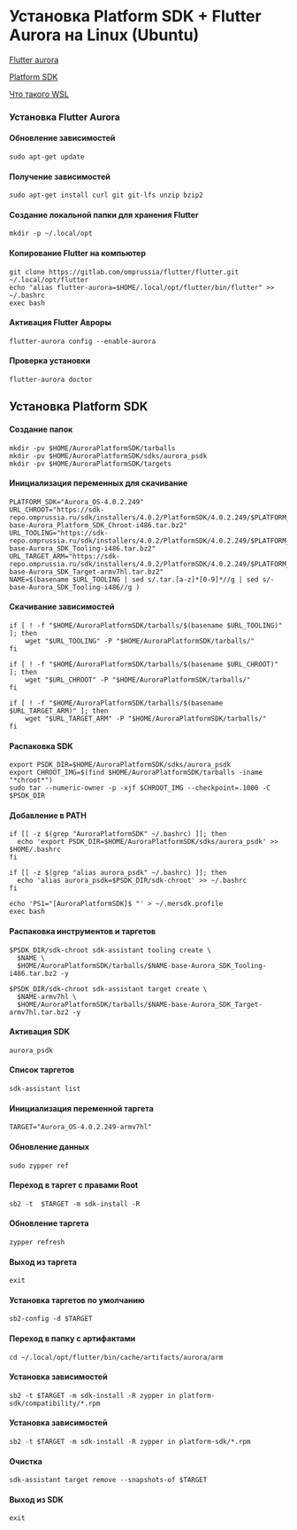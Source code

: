 # Установка Platform SDK + Flutter Aurora на Linux (Ubuntu)

[Flutter aurora](https://gitlab.com/omprussia/flutter/flutter)

[Platform SDK](https://developer.auroraos.ru/doc/software_development/psdk/setup)

[Что такого WSL](https://learn.microsoft.com/en-us/windows/wsl/about)


### Установка Flutter Aurora

#### Обновление зависимостей
```shell
sudo apt-get update
```
#### Получение зависимостей
```shell
sudo apt-get install curl git git-lfs unzip bzip2
```
#### Создание локальной папки для хранения Flutter
```shell
mkdir -p ~/.local/opt
```
#### Копирование Flutter на компьютер
```shell
git clone https://gitlab.com/omprussia/flutter/flutter.git ~/.local/opt/flutter
echo "alias flutter-aurora=$HOME/.local/opt/flutter/bin/flutter" >> ~/.bashrc
exec bash  
``` 
#### Активация Flutter Авроры
```shell
flutter-aurora config --enable-aurora
``` 
#### Проверка установки
```shell
flutter-aurora doctor
```

## Установка Platform SDK

#### Создание папок
```shell
mkdir -pv $HOME/AuroraPlatformSDK/tarballs
mkdir -pv $HOME/AuroraPlatformSDK/sdks/aurora_psdk
mkdir -pv $HOME/AuroraPlatformSDK/targets
```

#### Инициализация переменных для скачивание
```shell
PLATFORM_SDK="Aurora_OS-4.0.2.249"
URL_CHROOT="https://sdk-repo.omprussia.ru/sdk/installers/4.0.2/PlatformSDK/4.0.2.249/$PLATFORM_SDK-base-Aurora_Platform_SDK_Chroot-i486.tar.bz2"
URL_TOOLING="https://sdk-repo.omprussia.ru/sdk/installers/4.0.2/PlatformSDK/4.0.2.249/$PLATFORM_SDK-base-Aurora_SDK_Tooling-i486.tar.bz2"
URL_TARGET_ARM="https://sdk-repo.omprussia.ru/sdk/installers/4.0.2/PlatformSDK/4.0.2.249/$PLATFORM_SDK-base-Aurora_SDK_Target-armv7hl.tar.bz2"
NAME=$(basename $URL_TOOLING | sed s/.tar.[a-z]*[0-9]*//g | sed s/-base-Aurora_SDK_Tooling-i486//g )
```

#### Скачивание зависимостей
```shell
if [ ! -f "$HOME/AuroraPlatformSDK/tarballs/$(basename $URL_TOOLING)" ]; then
    wget "$URL_TOOLING" -P "$HOME/AuroraPlatformSDK/tarballs/"
fi

if [ ! -f "$HOME/AuroraPlatformSDK/tarballs/$(basename $URL_CHROOT)" ]; then
    wget "$URL_CHROOT" -P "$HOME/AuroraPlatformSDK/tarballs/"
fi

if [ ! -f "$HOME/AuroraPlatformSDK/tarballs/$(basename $URL_TARGET_ARM)" ]; then
    wget "$URL_TARGET_ARM" -P "$HOME/AuroraPlatformSDK/tarballs/"
fi
```

#### Распаковка SDK
```shell
export PSDK_DIR=$HOME/AuroraPlatformSDK/sdks/aurora_psdk
export CHROOT_IMG=$(find $HOME/AuroraPlatformSDK/tarballs -iname "*chroot*")
sudo tar --numeric-owner -p -xjf $CHROOT_IMG --checkpoint=.1000 -C $PSDK_DIR
```

#### Добавление в PATH
```shell
if [[ -z $(grep "AuroraPlatformSDK" ~/.bashrc) ]]; then
  echo 'export PSDK_DIR=$HOME/AuroraPlatformSDK/sdks/aurora_psdk' >> $HOME/.bashrc
fi

if [[ -z $(grep "alias aurora_psdk" ~/.bashrc) ]]; then
  echo 'alias aurora_psdk=$PSDK_DIR/sdk-chroot' >> ~/.bashrc
fi

echo 'PS1="[AuroraPlatformSDK]$ "' > ~/.mersdk.profile
exec bash
```

#### Распаковка инструментов и таргетов
```shell
$PSDK_DIR/sdk-chroot sdk-assistant tooling create \
  $NAME \
  $HOME/AuroraPlatformSDK/tarballs/$NAME-base-Aurora_SDK_Tooling-i486.tar.bz2 -y

$PSDK_DIR/sdk-chroot sdk-assistant target create \
  $NAME-armv7hl \
  $HOME/AuroraPlatformSDK/tarballs/$NAME-base-Aurora_SDK_Target-armv7hl.tar.bz2 -y
```
#### Активация SDK
```shell
aurora_psdk
```

#### Список таргетов
```shell
sdk-assistant list
```
#### Инициализация переменной таргета
```shell
TARGET="Aurora_OS-4.0.2.249-armv7hl"
```

#### Обновление данных
```shell
sudo zypper ref
```
#### Переход в таргет с правами Root
```shell
sb2 -t  $TARGET -m sdk-install -R
```

#### Обновление таргета
```shell
zypper refresh
```

#### Выход из таргета
```shell
exit
```

#### Установка таргетов по умолчанию
```shell 
sb2-config -d $TARGET
```
#### Переход в папку с артифактами
```shell 
cd ~/.local/opt/flutter/bin/cache/artifacts/aurora/arm 
```
#### Установка зависимостей
```shell 
sb2 -t $TARGET -m sdk-install -R zypper in platform-sdk/compatibility/*.rpm 
```
#### Установка зависимостей
```shell 
sb2 -t $TARGET -m sdk-install -R zypper in platform-sdk/*.rpm 
```

#### Очистка
```shell 
sdk-assistant target remove --snapshots-of $TARGET
```
#### Выход из SDK
```shell
exit
```
